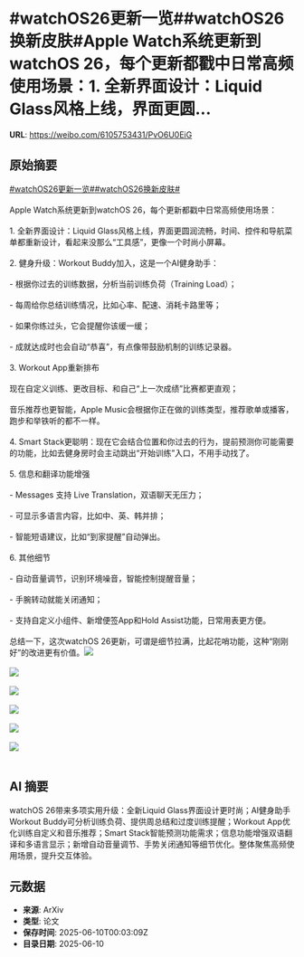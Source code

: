 # #watchOS26更新一览##watchOS26换新皮肤#Apple Watch系统更新到watchOS 26，每个更新都戳中日常高频使用场景：1. 全新界面设计：Liquid Glass风格上线，界面更圆...

**URL**: https://weibo.com/6105753431/PvO6U0EiG

## 原始摘要

<a href="https://m.weibo.cn/search?containerid=231522type%3D1%26t%3D10%26q%3D%23watchOS26%E6%9B%B4%E6%96%B0%E4%B8%80%E8%A7%88%23&amp;extparam=%23watchOS26%E6%9B%B4%E6%96%B0%E4%B8%80%E8%A7%88%23" data-hide=""><span class="surl-text">#watchOS26更新一览#</span></a><a href="https://m.weibo.cn/search?containerid=231522type%3D1%26t%3D10%26q%3D%23watchOS26%E6%8D%A2%E6%96%B0%E7%9A%AE%E8%82%A4%23&amp;extparam=%23watchOS26%E6%8D%A2%E6%96%B0%E7%9A%AE%E8%82%A4%23" data-hide=""><span class="surl-text">#watchOS26换新皮肤#</span></a><br><br>Apple Watch系统更新到watchOS 26，每个更新都戳中日常高频使用场景：<br><br>1. 全新界面设计：Liquid Glass风格上线，界面更圆润流畅，时间、控件和导航菜单都重新设计，看起来没那么“工具感”，更像一个时尚小屏幕。<br>    <br>2. 健身升级：Workout Buddy加入，这是一个AI健身助手：<br>    <br>- 根据你过去的训练数据，分析当前训练负荷（Training Load）；<br>    <br>- 每周给你总结训练情况，比如心率、配速、消耗卡路里等；<br>    <br>- 如果你练过头，它会提醒你该缓一缓；<br>    <br>- 成就达成时也会自动“恭喜”，有点像带鼓励机制的训练记录器。<br><br>3. Workout App重新排布  <br>    <br>    现在自定义训练、更改目标、和自己“上一次成绩”比赛都更直观；  <br>    <br>    音乐推荐也更智能，Apple Music会根据你正在做的训练类型，推荐歌单或播客，跑步和举铁听的都不一样。<br>    <br>4. Smart Stack更聪明：现在它会结合位置和你过去的行为，提前预测你可能需要的功能，比如去健身房时会主动跳出“开始训练”入口，不用手动找了。<br>    <br>5. 信息和翻译功能增强<br>    <br>- Messages 支持 Live Translation，双语聊天无压力；<br>    <br>- 可显示多语言内容，比如中、英、韩并排；<br>    <br>- 智能短语建议，比如“到家提醒”自动弹出。<br><br>6. 其他细节<br>    <br>- 自动音量调节，识别环境噪音，智能控制提醒音量；<br>    <br>- 手腕转动就能关闭通知；<br>    <br>- 支持自定义小组件、新增便签App和Hold Assist功能，日常用表更方便。<br>    <br>总结一下，这次watchOS 26更新，可谓是细节拉满，比起花哨功能，这种“刚刚好”的改进更有价值。<img style="" src="https://tvax4.sinaimg.cn/large/006Fd7o3ly1i29madi9u2j30jz0b7jxu.jpg" referrerpolicy="no-referrer"><br><br><img style="" src="https://tvax1.sinaimg.cn/large/006Fd7o3ly1i29m8exfiuj30p00e246p.jpg" referrerpolicy="no-referrer"><br><br><img style="" src="https://tvax3.sinaimg.cn/large/006Fd7o3ly1i29m91sq0ij30p00e2jwc.jpg" referrerpolicy="no-referrer"><br><br><img style="" src="https://tvax2.sinaimg.cn/large/006Fd7o3ly1i29m98hrk7j30p00e2n05.jpg" referrerpolicy="no-referrer"><br><br><img style="" src="https://tvax1.sinaimg.cn/large/006Fd7o3ly1i29m9ar038j30p00e2tdj.jpg" referrerpolicy="no-referrer"><br><br><img style="" src="https://tvax3.sinaimg.cn/large/006Fd7o3ly1i29ma5rirgj30p00e2aeb.jpg" referrerpolicy="no-referrer"><br><br>

## AI 摘要

watchOS 26带来多项实用升级：全新Liquid Glass界面设计更时尚；AI健身助手Workout Buddy可分析训练负荷、提供周总结和过度训练提醒；Workout App优化训练自定义和音乐推荐；Smart Stack智能预测功能需求；信息功能增强双语翻译和多语言显示；新增自动音量调节、手势关闭通知等细节优化。整体聚焦高频使用场景，提升交互体验。

## 元数据

- **来源**: ArXiv
- **类型**: 论文
- **保存时间**: 2025-06-10T00:03:09Z
- **目录日期**: 2025-06-10
